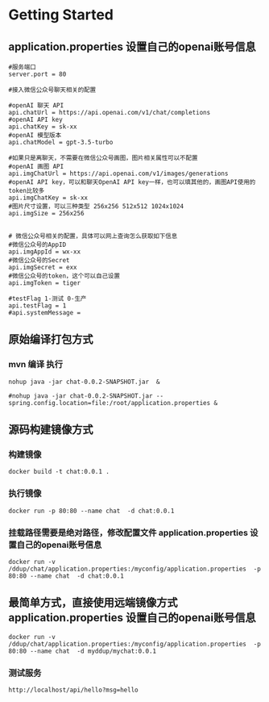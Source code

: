 # Getting Started


## application.properties 设置自己的openai账号信息
```
#服务端口
server.port = 80

#接入微信公众号聊天相关的配置

#openAI 聊天 API
api.chatUrl = https://api.openai.com/v1/chat/completions
#openAI API key
api.chatKey = sk-xx
#openAI 模型版本
api.chatModel = gpt-3.5-turbo

#如果只是离聊天，不需要在微信公众号画图，图片相关属性可以不配置
#openAI 画图 API
api.imgChatUrl = https://api.openai.com/v1/images/generations
#openAI API key，可以和聊天OpenAI API key一样，也可以填其他的，画图API使用的token比较多
api.imgChatKey = sk-xx
#图片尺寸设置，可以三种类型 256x256 512x512 1024x1024
api.imgSize = 256x256


# 微信公众号相关的配置，具体可以网上查询怎么获取如下信息
#微信公众号的AppID
api.imgAppId = wx-xx
#微信公众号的Secret
api.imgSecret = exx
#微信公众号的token，这个可以自己设置
api.imgToken = tiger

#testFlag 1-测试 0-生产
api.testFlag = 1
#api.systemMessage =

```

## 原始编译打包方式   

### mvn 编译 执行 
```
nohup java -jar chat-0.0.2-SNAPSHOT.jar  &

#nohup java -jar chat-0.0.2-SNAPSHOT.jar --spring.config.location=file:/root/application.properties &
```

## 源码构建镜像方式

### 构建镜像
```
docker build -t chat:0.0.1 . 
```
### 执行镜像
```
docker run -p 80:80 --name chat  -d chat:0.0.1
 ```
### 挂载路径需要是绝对路径，修改配置文件 application.properties 设置自己的openai账号信息
```
docker run -v /ddup/chat/application.properties:/myconfig/application.properties  -p 80:80 --name chat  -d chat:0.0.1
```


## 最简单方式，直接使用远端镜像方式 application.properties 设置自己的openai账号信息
```
docker run -v /ddup/chat/application.properties:/myconfig/application.properties  -p 80:80 --name chat  -d myddup/mychat:0.0.1
```

### 测试服务
```
http://localhost/api/hello?msg=hello
```
